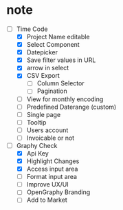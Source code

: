 # note
- [ ] Time Code
  - [x] Project Name editable
  - [x] Select Component
  - [x] Datepicker
  - [x] Save filter values in URL
  - [x] arrow in select
  - [x] CSV Export
    - [ ] Column Selector
    - [ ] Pagination
  - [ ] View for monthly encoding
  - [ ] Predefined Daterange (custom)
  - [ ] Single page
  - [ ] Tooltip
  - [ ] Users account
  - [ ] Invoicable or not

- [ ] Graphy Check
  - [x] Api Key
  - [x] Highlight Changes
  - [x] Access input area
  - [ ] Format input area
  - [ ] Improve UX/UI
  - [ ] OpenGraphy Branding
  - [ ] Add to Market
